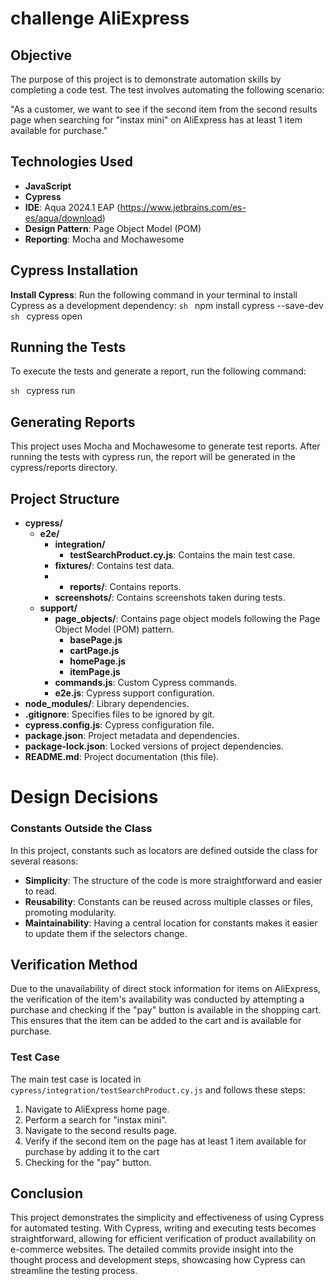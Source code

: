 # challenge AliExpress

## Objective
The purpose of this project is to demonstrate automation skills by completing a code test. The test involves automating the following scenario:

"As a customer, we want to see if the second item from the second results page when searching for "instax mini" on AliExpress has at least 1 item available for purchase."

## Technologies Used
- **JavaScript**
- **Cypress**
- **IDE**: Aqua 2024.1 EAP (https://www.jetbrains.com/es-es/aqua/download)
- **Design Pattern**: Page Object Model (POM)
- **Reporting**: Mocha and Mochawesome

## Cypress Installation

 **Install Cypress**: Run the following command in your terminal to install Cypress as a development dependency:
   ```sh ```
   npm install cypress --save-dev
     ```sh ```
   cypress open
   

## Running the Tests
To execute the tests and generate a report, run the following command:

```sh ```
cypress run 

## Generating Reports
This project uses Mocha and Mochawesome to generate test reports. After running the tests with cypress run, the report will be generated in the cypress/reports directory.

## Project Structure
- **cypress/**
  - **e2e/**
    - **integration/**
      - **testSearchProduct.cy.js**: Contains the main test case.
    - **fixtures/**: Contains test data.
    - - **reports/**: Contains reports.
    - **screenshots/**: Contains screenshots taken during tests.
  - **support/**
    - **page_objects/**: Contains page object models following the Page Object Model (POM) pattern.
      - **basePage.js**
      - **cartPage.js**
      - **homePage.js**
      - **itemPage.js**
    - **commands.js**: Custom Cypress commands.
    - **e2e.js**: Cypress support configuration.
- **node_modules/**: Library dependencies.
- **.gitignore**: Specifies files to be ignored by git.
- **cypress.config.js**: Cypress configuration file.
- **package.json**: Project metadata and dependencies.
- **package-lock.json**: Locked versions of project dependencies.
- **README.md**: Project documentation (this file).

# Design Decisions
### Constants Outside the Class
In this project, constants such as locators are defined outside the class for several reasons:

- **Simplicity**: The structure of the code is more straightforward and easier to read.
- **Reusability**: Constants can be reused across multiple classes or files, promoting modularity.
- **Maintainability**: Having a central location for constants makes it easier to update them if the selectors change.
  
## Verification Method
Due to the unavailability of direct stock information for items on AliExpress, the verification of the item's availability was conducted by attempting a purchase and checking if the "pay" button is available in the shopping cart. This ensures that the item can be added to the cart and is available for purchase.

### Test Case
The main test case is located in `cypress/integration/testSearchProduct.cy.js` and follows these steps:

1. Navigate to AliExpress home page.
2. Perform a search for "instax mini".
3. Navigate to the second results page.
4. Verify if the second item on the page has at least 1 item available for purchase by adding it to the cart
5. Checking for the "pay" button.

## Conclusion
This project demonstrates the simplicity and effectiveness of using Cypress for automated testing. With Cypress, writing and executing tests becomes straightforward, allowing for efficient verification of product availability on e-commerce websites. The detailed commits provide insight into the thought process and development steps, showcasing how Cypress can streamline the testing process.



